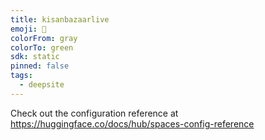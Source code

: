 ```yaml
---
title: kisanbazaarlive
emoji: 🐳
colorFrom: gray
colorTo: green
sdk: static
pinned: false
tags:
  - deepsite
---
```


Check out the configuration reference at https://huggingface.co/docs/hub/spaces-config-reference